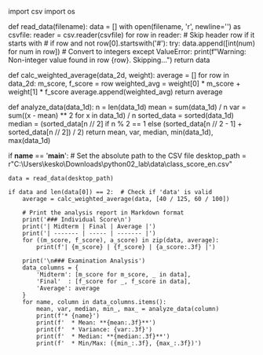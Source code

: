 import csv
import os

def read_data(filename):
    data = []
    with open(filename, 'r', newline='') as csvfile:
        reader = csv.reader(csvfile)
        for row in reader:
            # Skip header row if it starts with #
            if row and not row[0].startswith('#'):
                try:
                    data.append([int(num) for num in row])  # Convert to integers
                except ValueError:
                    print(f"Warning: Non-integer value found in row {row}. Skipping...")
    return data

def calc_weighted_average(data_2d, weight):
    average = []
    for row in data_2d:
        m_score, f_score = row
        weighted_avg = weight[0] * m_score + weight[1] * f_score
        average.append(weighted_avg)
    return average

def analyze_data(data_1d):
    n = len(data_1d)
    mean = sum(data_1d) / n
    var = sum((x - mean) ** 2 for x in data_1d) / n
    sorted_data = sorted(data_1d)
    median = (sorted_data[n // 2] if n % 2 == 1 else
              (sorted_data[n // 2 - 1] + sorted_data[n // 2]) / 2)
    return mean, var, median, min(data_1d), max(data_1d)

if __name__ == '__main__':
    # Set the absolute path to the CSV file
    desktop_path = r"C:\Users\kesko\Downloads\python02_lab\data\class_score_en.csv"
    
    data = read_data(desktop_path)
    
    if data and len(data[0]) == 2:  # Check if 'data' is valid
        average = calc_weighted_average(data, [40 / 125, 60 / 100])

        # Print the analysis report in Markdown format
        print('### Individual Score\n')
        print('| Midterm | Final | Average |')
        print('| ------- | ----- | ------- |')
        for ((m_score, f_score), a_score) in zip(data, average):
            print(f'| {m_score} | {f_score} | {a_score:.3f} |')

        print('\n### Examination Analysis')
        data_columns = {
            'Midterm': [m_score for m_score, _ in data],
            'Final'  : [f_score for _, f_score in data],
            'Average': average 
        }
        for name, column in data_columns.items():
            mean, var, median, min_, max_ = analyze_data(column)
            print(f'* {name}')
            print(f'  * Mean: **{mean:.3f}**')
            print(f'  * Variance: {var:.3f}')
            print(f'  * Median: **{median:.3f}**')
            print(f'  * Min/Max: ({min_:.3f}, {max_:.3f})')
